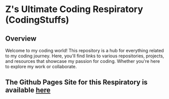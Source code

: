 # Z's Ultimate Coding Respiratory (CodingStuffs)
## Overview
Welcome to my coding world! This repository is a hub for everything related to my coding journey. Here, you'll find links to various repositories, projects, and resources that showcase my passion for coding. Whether you're here to explore my work or collaborate.
## The Github Pages Site for this Respiratory is available [here](about:blank)